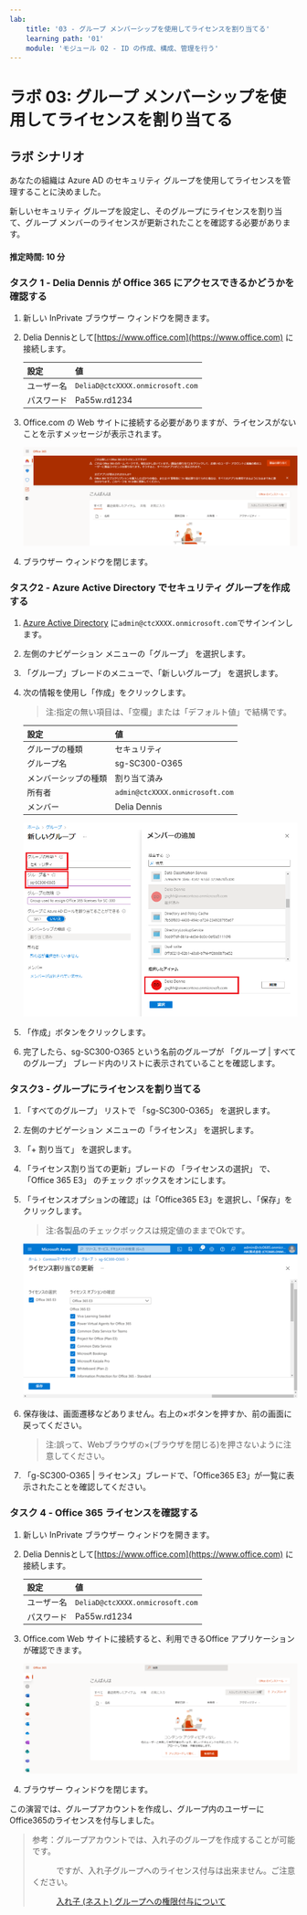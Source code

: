 ```yaml
---
lab:
    title: '03 - グループ メンバーシップを使用してライセンスを割り当てる'
    learning path: '01'
    module: 'モジュール 02 - ID の作成、構成、管理を行う'
---
```


# ラボ 03: グループ メンバーシップを使用してライセンスを割り当てる

## ラボ シナリオ

あなたの組織は Azure AD のセキュリティ グループを使用してライセンスを管理することに決めました。

新しいセキュリティ グループを設定し、そのグループにライセンスを割り当て、グループ メンバーのライセンスが更新されたことを確認する必要があります。

#### 推定時間: 10 分

### タスク 1 - Delia Dennis が Office 365 にアクセスできるかどうかを確認する

1. 新しい InPrivate ブラウザー ウィンドウを開きます。

2. Delia Dennisとして[https://www.office.com](https://www.office.com) に接続します。

    | 設定 | 値 |
    | :--- | :--- |
    | ユーザー名 | `DeliaD@ctcXXXX.onmicrosoft.com` |
    | パスワード| Pa55w.rd1234 |

3. Office.com の Web サイトに接続する必要がありますが、ライセンスがないことを示すメッセージが表示されます。

    ![画面イメージ: Delia Dennis がログインしている Office.com の Web サイト。ライセンスが割り当てられていないため、Office アプリケーションは利用できません。](./media/delia-no-office-license.png)

4. ブラウザー ウィンドウを閉じます。

### タスク2 - Azure Active Directory でセキュリティ グループを作成する

1. [Azure Active Directory]( https://portal.azure.com/#blade/Microsoft_AAD_IAM/ActiveDirectoryMenuBlade/Overview) に`admin@ctcXXXX.onmicrosoft.com`でサインインします。

2. 左側のナビゲーション メニューの「グループ」 を選択します。

3. 「グループ」ブレードのメニューで、「新しいグループ」 を選択します。

4. 次の情報を使用し「作成」をクリックします。

    > 注:指定の無い項目は、「空欄」または「デフォルト値」で結構です。

    | 設定 | 値 |
    | :--- | :--- |
    | グループの種類| セキュリティ |
    | グループ名| sg-SC300-O365 |
    | メンバーシップの種類| 割り当て済み |
    | 所有者| `admin@ctcXXXX.onmicrosoft.com` |
    | メンバー | Delia Dennis |

    ![「グループの種類」、「グループ名」、「所有者」、「メンバー」が強調表示された「新しいグループ」ブレードが表示されている画面イメージ](./media/lp1-mod2-create-group.png)

5. 「作成」ボタンをクリックします。

6. 完了したら、sg-SC300-O365 という名前のグループが 「グループ | すべてのグループ」 ブレード内のリストに表示されていることを確認します。

    

### タスク3 - グループにライセンスを割り当てる

1. 「すべてのグループ」 リストで 「sg-SC300-O365」 を選択します。

2. 左側のナビゲーション メニューの「ライセンス」 を選択します。

3. 「+ 割り当て」 を選択します。

4. 「ライセンス割り当ての更新」ブレードの 「ライセンスの選択」 で、「Office 365 E3」 のチェック ボックスをオンにします。

5. 「ライセンスオプションの確認」は「Office365 E3」を選択し、「保存」をクリックします。

    > 注:各製品のチェックボックスは規定値のままでOkです。

    ![選択され、グループに割り当てられているライセンスを表示した画面イメージ。「ライセンスの確認」メニューも選択され、複数選択オプションが表示されます。](./media/lp1-mod2-assign-license-group.png)

6. 保存後は、画面遷移などありません。右上の×ボタンを押すか、前の画面に戻ってください。

    > 注:誤って、Webブラウザの×(ブラウザを閉じる)を押さないように注意してください。

7. 「g-SC300-O365 | ライセンス」ブレードで、「Office365 E3」が一覧に表示されたことを確認してください。

    

### タスク 4 - Office 365 ライセンスを確認する

1. 新しい InPrivate ブラウザー ウィンドウを開きます。

2. Delia Dennisとして[https://www.office.com](https://www.office.com) に接続します。

    | 設定       | 値                               |
    | :--------- | :------------------------------- |
    | ユーザー名 | `DeliaD@ctcXXXX.onmicrosoft.com` |
    | パスワード | Pa55w.rd1234                     |

4. Office.com Web サイトに接続すると、利用できるOffice アプリケーションが確認できます。

    ![画面イメージ: Delia Dennis がログインしている Office.com の Web サイト。ライセンスが割り当てられているため、Office アプリケーションが利用できます。](./media/delia-office-license.png)
    
4. ブラウザー ウィンドウを閉じます。

    

この演習では、グループアカウントを作成し、グループ内のユーザーにOffice365のライセンスを付与しました。

> 参考：グループアカウントでは、入れ子のグループを作成することが可能です。
>
> 　　　ですが、入れ子グループへのライセンス付与は出来ません。ご注意ください。
>
> 　　　[入れ子 (ネスト) グループへの権限付与について](https://jpazureid.github.io/blog/azure-active-directory/nesting-group/)
